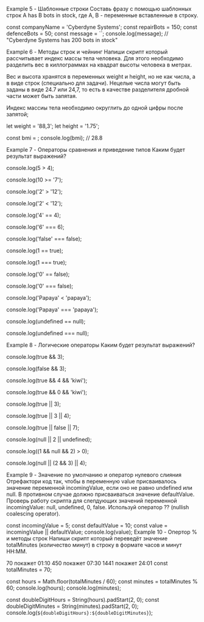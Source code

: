 <!-- Модуль 1. Занятие 1. Переменные, типы и операторы

Example 1 - Математические операторы Выведи на экран общее количество яблок и винограда. Разницу
яблок и винограда.

const apples = 47; const grapes = 135; const total = ; console.log(total) const diff = ;
console.log(diff)

Example 2 - Комбинированные операторы Замени выражение переопределения комбинированным оператором
+=.

let students = 100; students = students + 50; console.log(students);

Example 3 - Приоритет операторов Разбери приоритет операторов в инструкции присвоения значения
переменной result.

const result = 108 + 223 - 2 \* 5; console.log(result); -->

<!-- Example 4 - Класс Math Напиши скрипт, который выводит в консоль округленные вверх/вниз и т.д.
значения переменной value. Используй методы Math.floor(), Math.ceil() и Math.round(). Проверь что
будет в консоли при значениях 27.3 и 27.9.

const value = 27.5; -->

Example 5 - Шаблонные строки Составь фразу с помощью шаблонных строк A has B bots in stock, где A,
B - переменные вставленные в строку.

const companyName = 'Cyberdyne Systems'; const repairBots = 150; const defenceBots = 50; const
message = ``; console.log(message); // "Cyberdyne Systems has 200 bots in stock"

Example 6 - Методы строк и чейнинг Напиши скрипт который рассчитывает индекс массы тела человека.
Для этого необходимо разделить вес в киллограммах на квадрат высоты человека в метрах.

Вес и высота хранятся в переменных weight и height, но не как числа, а в виде строк (специально для
задачи). Нецелые числа могут быть заданы в виде 24.7 или 24,7, то есть в качестве разделителя
дробной части может быть запятая.

Индекс массиы тела необходимо округлить до одной цифры после запятой;

let weight = '88,3'; let height = '1.75';

const bmi = ; console.log(bmi); // 28.8

Example 7 - Операторы сравнения и приведение типов Каким будет результат выражений?

console.log(5 > 4);

console.log(10 >= '7');

console.log('2' > '12');

console.log('2' < '12');

console.log('4' == 4);

console.log('6' === 6);

console.log('false' === false);

console.log(1 == true);

console.log(1 === true);

console.log('0' == false);

console.log('0' === false);

console.log('Papaya' < 'papaya');

console.log('Papaya' === 'papaya');

console.log(undefined == null);

console.log(undefined === null);

Example 8 - Логические операторы Каким будет результат выражений?

console.log(true && 3);

console.log(false && 3);

console.log(true && 4 && 'kiwi');

console.log(true && 0 && 'kiwi');

console.log(true || 3);

console.log(true || 3 || 4);

console.log(true || false || 7);

console.log(null || 2 || undefined);

console.log((1 && null && 2) > 0);

console.log(null || (2 && 3) || 4);

Example 9 - Значение по умолчанию и оператор нулевого слияния Отрефактори код так, чтобы в
переменную value присваивалось значение переменной incomingValue, если оно не равно undefined или
null. В противном случае должно присваиваться значение defaultValue. Проверь работу скрипта для
слепдующих значений переменной incomingValue: null, undefined, 0, false. Используй оператор ??
(nullish coalescing operator).

const incomingValue = 5; const defaultValue = 10; const value = incomingValue || defaultValue;
console.log(value); Example 10 - Опертор % и методы строк Напиши скрипт который переведёт значение
totalMinutes (количество минут) в строку в формате часов и минут HH:MM.

70 покажет 01:10 450 покажет 07:30 1441 покажет 24:01 const totalMinutes = 70;

const hours = Math.floor(totalMinutes / 60); const minutes = totalMinutes % 60; console.log(hours);
console.log(minutes);

const doubleDigitHours = String(hours).padStart(2, 0); const doubleDigitMinutes =
String(minutes).padStart(2, 0); console.log(`${doubleDigitHours}:${doubleDigitMinutes}`);
